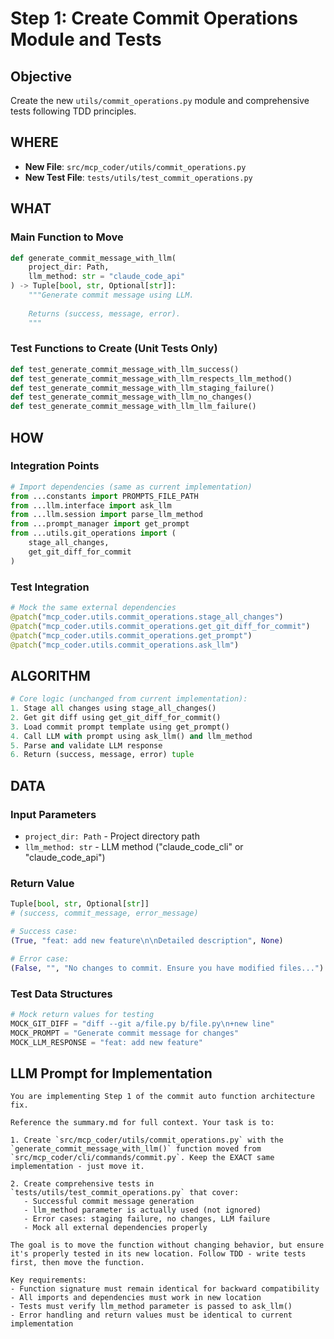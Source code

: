 # Step 1: Create Commit Operations Module and Tests

## Objective
Create the new `utils/commit_operations.py` module and comprehensive tests following TDD principles.

## WHERE
- **New File**: `src/mcp_coder/utils/commit_operations.py`
- **New Test File**: `tests/utils/test_commit_operations.py`

## WHAT
### Main Function to Move
```python
def generate_commit_message_with_llm(
    project_dir: Path, 
    llm_method: str = "claude_code_api"
) -> Tuple[bool, str, Optional[str]]:
    """Generate commit message using LLM. 
    
    Returns (success, message, error).
    """
```

### Test Functions to Create (Unit Tests Only)
```python
def test_generate_commit_message_with_llm_success()
def test_generate_commit_message_with_llm_respects_llm_method()
def test_generate_commit_message_with_llm_staging_failure()
def test_generate_commit_message_with_llm_no_changes()
def test_generate_commit_message_with_llm_llm_failure()
```

## HOW
### Integration Points
```python
# Import dependencies (same as current implementation)
from ...constants import PROMPTS_FILE_PATH
from ...llm.interface import ask_llm
from ...llm.session import parse_llm_method
from ...prompt_manager import get_prompt
from ...utils.git_operations import (
    stage_all_changes,
    get_git_diff_for_commit
)
```

### Test Integration
```python
# Mock the same external dependencies
@patch("mcp_coder.utils.commit_operations.stage_all_changes")
@patch("mcp_coder.utils.commit_operations.get_git_diff_for_commit")
@patch("mcp_coder.utils.commit_operations.get_prompt")
@patch("mcp_coder.utils.commit_operations.ask_llm")
```

## ALGORITHM
```python
# Core logic (unchanged from current implementation):
1. Stage all changes using stage_all_changes()
2. Get git diff using get_git_diff_for_commit()
3. Load commit prompt template using get_prompt()
4. Call LLM with prompt using ask_llm() and llm_method
5. Parse and validate LLM response
6. Return (success, message, error) tuple
```

## DATA
### Input Parameters
- `project_dir: Path` - Project directory path
- `llm_method: str` - LLM method ("claude_code_cli" or "claude_code_api")

### Return Value
```python
Tuple[bool, str, Optional[str]]
# (success, commit_message, error_message)

# Success case:
(True, "feat: add new feature\n\nDetailed description", None)

# Error case:
(False, "", "No changes to commit. Ensure you have modified files...")
```

### Test Data Structures
```python
# Mock return values for testing
MOCK_GIT_DIFF = "diff --git a/file.py b/file.py\n+new line"
MOCK_PROMPT = "Generate commit message for changes"
MOCK_LLM_RESPONSE = "feat: add new feature"
```

## LLM Prompt for Implementation

```
You are implementing Step 1 of the commit auto function architecture fix. 

Reference the summary.md for full context. Your task is to:

1. Create `src/mcp_coder/utils/commit_operations.py` with the `generate_commit_message_with_llm()` function moved from `src/mcp_coder/cli/commands/commit.py`. Keep the EXACT same implementation - just move it.

2. Create comprehensive tests in `tests/utils/test_commit_operations.py` that cover:
   - Successful commit message generation
   - llm_method parameter is actually used (not ignored)
   - Error cases: staging failure, no changes, LLM failure
   - Mock all external dependencies properly

The goal is to move the function without changing behavior, but ensure it's properly tested in its new location. Follow TDD - write tests first, then move the function.

Key requirements:
- Function signature must remain identical for backward compatibility
- All imports and dependencies must work in new location
- Tests must verify llm_method parameter is passed to ask_llm()
- Error handling and return values must be identical to current implementation
```
